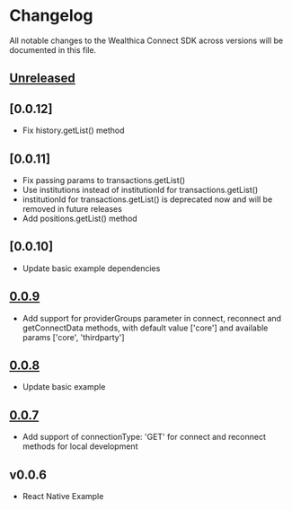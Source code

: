 # Changelog

All notable changes to the Wealthica Connect SDK across versions will be documented in this file.

## [Unreleased]

## [0.0.12]
-  Fix history.getList() method

## [0.0.11]
- Fix passing params to transactions.getList()
- Use institutions instead of institutionId for transactions.getList()
- institutionId for transactions.getList() is deprecated now and will be removed in future releases
- Add positions.getList() method

## [0.0.10]
- Update basic example dependencies

## [0.0.9]
- Add support for providerGroups parameter in connect, reconnect and getConnectData methods, with default value ['core'] and available params ['core', 'thirdparty']

## [0.0.8]
- Update basic example

## [0.0.7]
- Add support of connectionType: 'GET' for connect and reconnect methods for local development

## v0.0.6
- React Native Example

[Unreleased]: https://github.com/wealthica/wealthica-sdk-js/compare/v0.0.10...HEAD
[0.0.9]: https://github.com/wealthica/wealthica-sdk-js/compare/v0.0.10...v0.0.9
[0.0.9]: https://github.com/wealthica/wealthica-sdk-js/compare/v0.0.9...v0.0.8
[0.0.8]: https://github.com/wealthica/wealthica-sdk-js/compare/v0.0.8...v0.0.7
[0.0.7]: https://github.com/wealthica/wealthica-sdk-js/compare/v0.0.7...v0.0.6
[0.0.6]: https://github.com/wealthica/wealthica-sdk-js/compare/v0.0.6...v0.0.5
